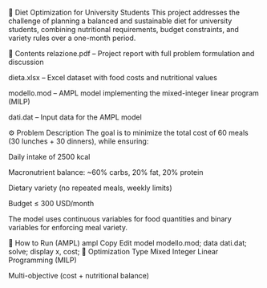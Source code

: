 🥗 Diet Optimization for University Students
This project addresses the challenge of planning a balanced and sustainable diet for university students, combining nutritional requirements, budget constraints, and variety rules over a one-month period.

📄 Contents
relazione.pdf – Project report with full problem formulation and discussion

dieta.xlsx – Excel dataset with food costs and nutritional values

modello.mod – AMPL model implementing the mixed-integer linear program (MILP)

dati.dat – Input data for the AMPL model

⚙️ Problem Description
The goal is to minimize the total cost of 60 meals (30 lunches + 30 dinners), while ensuring:

Daily intake of 2500 kcal

Macronutrient balance: ~60% carbs, 20% fat, 20% protein

Dietary variety (no repeated meals, weekly limits)

Budget ≤ 300 USD/month

The model uses continuous variables for food quantities and binary variables for enforcing meal variety.

🚀 How to Run (AMPL)
ampl
Copy
Edit
model modello.mod;
data dati.dat;
solve;
display x, cost;
🧮 Optimization Type
Mixed Integer Linear Programming (MILP)

Multi-objective (cost + nutritional balance)
